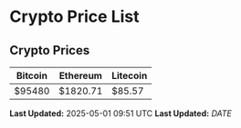 # Crypto Price List

## Crypto Prices
| Bitcoin | Ethereum | Litecoin |
| ------- | -------- | -------- |
| $95480 | $1820.71 | $85.57 |
**Last Updated:** 2025-05-01 09:51 UTC
**Last Updated:** $DATE$
